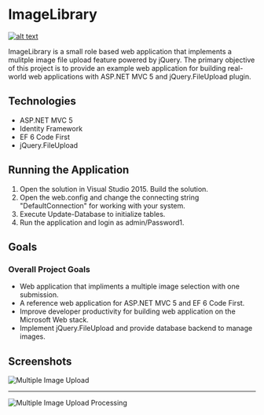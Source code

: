 ImageLibrary
================
[![alt text](https://www.codeheight.com/content/img/codeheight_370x267.jpg "CodeHeight Solutions")](https://www.codeheight.com)

ImageLibrary is a small role based web application that implements a mulitple image file upload feature powered by jQuery. The primary objective of this project is to provide an example web application for building real-world web applications with ASP.NET MVC 5 and jQuery.FileUpload plugin.


Technologies
------------
* ASP.NET MVC 5
* Identity Framework
* EF 6 Code First 
* jQuery.FileUpload

Running the Application
-----------------------

1. Open the solution in Visual Studio 2015. Build the solution.
2. Open the web.config and change the connecting string "DefaultConnection" for working with your system.
3. Execute Update-Database to initialize tables.
4. Run the application and login as admin/Password1.

Goals
-----------------

### Overall Project Goals

* Web application that impliments a multiple image selection with one submission.
* A reference web application for ASP.NET MVC 5 and EF 6 Code First.
* Improve developer productivity for building web application on the Microsoft Web stack.
* Implement jQuery.FileUpload and provide database backend to manage images.
 
Screenshots
-----------------
![Multiple Image Upload](https://https://www.codeheight.com/content/img/github/ImageLibrary01.png)

-----------------

![Multiple Image Upload Processing](https://https://www.codeheight.com/content/img/github/ImageLibrary02.png)
